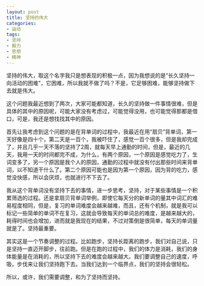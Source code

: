 ```yaml
---
layout: post
title: 坚持的伟大
categories:
- 运动
tags:
- 坚持
- 毅力
- 思想
- 精神
---
```



坚持的伟大，取这个名字我只是想表现的积极一点，因为我想说的是“长久坚持一向活动的困难”，它困难，所以我就不做了吗？不是，它足够困难，能够坚持做下去就是伟大。

这个问题我最近想到了两次，大家可能都知道，长久的坚持做一件事情很难，但是具体的其中的原因呢，可能大家没有考虑过，可能觉得没用，也可能觉得那都是借口，可是，我还是想找找其中的原因。

首先让我考虑到这个问题的是在背单词的过程中，我最近在用“扇贝”背单词，第一天好像是四十个，第二天是一百个，我被吓住了，感觉一百个很多，但是我却完成了，并且几乎一天不落的坚持了2周，就每天早上通勤的时间，但是，最近的几天，我用一天的时间都完不成，为什么，有两个原因，一个原因是感觉吃力了，生词变多了，另一个原因是我个人的原因，通勤的过程中就没有付出那些时间来背单词，以不知道干什么了。第二个原因可能也是因为第一个原因，因为背的吃力，感觉没快感，所以会厌烦，也就进行不下去了。

我从这个背单词没有坚持下去的事情，进一步思考，坚持，对于某些事情是一个积累筛选的过程。还是拿扇贝背单词举例，即使它每天分的新单词的量其中词汇的难易程度相同，但是，复习的单词难度会越来越难，而且，还有个机制，就是我可以标记一些简单的单词不在复习，这就会导致每天的单词总的难度，是越来越大的，耗得时间也会增加，进而就是我现在的结果，不过对策倒是很简单，每天的单词量就是了。坚持最重要。

其实这是一个节奏调整的过程。比如跑步，坚持长距离的跑步，我们对自己说，只是坚持一直迈开脚步，往前跑。但是在跑的过程中，我们的体力是消耗，我们的身体能量是在消耗的，所以坚持下去的难度会越来越大。我们要调整自己的速度，呼吸，步伐来让我们坚持跑下去。当我们达到一个临界点，我们的坚持会很轻松。

所以，或许，我们需要调整，和为了坚持而坚持。